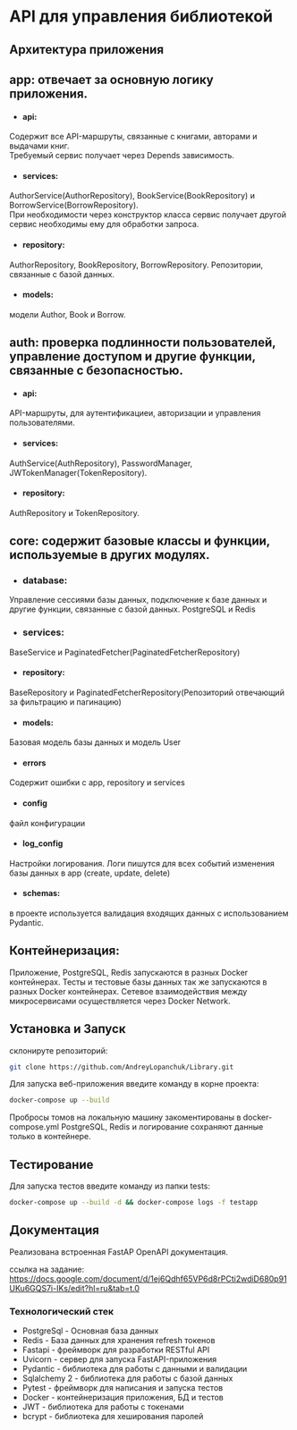 # API для управления библиотекой

## Архитектура приложения
## app: отвечает за основную логику приложения.
- #### api:  
Содержит все API-маршруты, связанные с книгами, авторами и выдачами книг.   
Требуемый сервис получает через Depends зависимость.
- #### services: 
AuthorService(AuthorRepository), BookService(BookRepository) и BorrowService(BorrowRepository).   
При необходимости через конструктор класса сервис получает другой сервис необходимы ему для обработки запроса.  
- #### repository:  
AuthorRepository, BookRepository, BorrowRepository. Репозитории, связанные с базой данных.  
- #### models:   
модели Author, Book и Borrow.  
## auth: проверка подлинности пользователей, управление доступом и другие функции, связанные с безопасностью.
- #### api: 
API-маршруты, для аутентификациеи, авторизации и управления пользователями.  
- #### services:  
AuthService(AuthRepository), PasswordManager, JWTokenManager(TokenRepository).
- #### repository:  
AuthRepository и TokenRepository.
## core: содержит базовые классы и функции, используемые в других модулях.
- ### database:
Управление сессиями базы данных, подключение к базе данных и другие функции, связанные с базой данных.
PostgreSQL и Redis
- ### services: 
BaseService и PaginatedFetcher(PaginatedFetcherRepository)  
- #### repository: 
BaseRepository и PaginatedFetcherRepository(Репозиторий отвечающий за фильтрацию и пагинацию)
- #### models:  
Базовая модель базы данных и модель User
- #### errors
Содержит ошибки с app, repository и services
- #### config
файл конфигурации
- #### log_config
Настройки логирования. Логи пишутся для всех событий изменения базы данных в app (create, update, delete)
- #### schemas:
в проекте используется валидация входящих данных с использованием Pydantic.


## Контейнеризация:
Приложение, PostgreSQL, Redis запускаются в разных Docker контейнерах. 
Тесты и тестовые базы данных так же запускаются в разных Docker контейнерах.
Сетевое взаимодействия между микросервисами осуществляется через Docker Network.

## Установка и Запуск
склонируте репозиторий:  
```sh
git clone https://github.com/AndreyLopanchuk/Library.git
```  
Для запуска веб-приложения введите команду в корне проекта:  
```sh
docker-compose up --build
```
Пробросы томов на локальную машину закоментированы в docker-compose.yml
PostgreSQL, Redis и логирование сохраняют данные только в контейнере.

## Тестирование
Для запуска тестов введите команду из папки tests:
```sh
docker-compose up --build -d && docker-compose logs -f testapp
```

## Документация
Реализована встроенная FastAP OpenAPI документация.  

ссылка на задание:  
https://docs.google.com/document/d/1ej6Qdhf65VP6d8rPCti2wdiD680p91UKu6GQS7i-IKs/edit?hl=ru&tab=t.0

### Технологический стек
- PostgreSql - Основная база данных
- Redis - База данных для хранения refresh токенов
- Fastapi - фреймворк для разработки RESTful API
- Uvicorn - сервер для запуска FastAPI-приложения
- Pydantic - библиотека для работы с данными и валидации
- Sqlalchemy 2 - библиотека для работы с базой данных
- Pytest - фреймворк для написания и запуска тестов
- Docker - контейнеризация приложения, БД и тестов
- JWT - библиотека для работы с токенами
- bcrypt - библиотека для хеширования паролей
